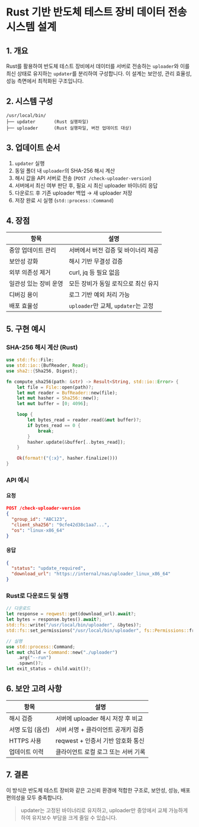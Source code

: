 # Rust 기반 반도체 테스트 장비 데이터 전송 시스템 설계

## 1. 개요

Rust를 활용하여 반도체 테스트 장비에서 데이터를 서버로 전송하는 `uploader`와 이를 최신 상태로 유지하는 `updater`를 분리하여 구성합니다. 이 설계는 보안성, 관리 효율성, 성능 측면에서 최적화된 구조입니다.

## 2. 시스템 구성

```
/usr/local/bin/
├── updater       (Rust 실행파일)
├── uploader      (Rust 실행파일, 버전 업데이트 대상)
```

## 3. 업데이트 순서

1. `updater` 실행
2. 동일 폴더 내 `uploader`의 SHA-256 해시 계산
3. 해시 값을 API 서버로 전송 (`POST /check-uploader-version`)
4. 서버에서 최신 여부 판단 후, 필요 시 최신 uploader 바이너리 응답
5. 다운로드 후 기존 uploader 백업 → 새 uploader 저장
6. 저장 완료 시 실행 (`std::process::Command`)

## 4. 장점

| 항목 | 설명 |
|------|------|
| 중앙 업데이트 관리 | 서버에서 버전 검증 및 바이너리 제공 |
| 보안성 강화 | 해시 기반 무결성 검증 |
| 외부 의존성 제거 | curl, jq 등 필요 없음 |
| 일관성 있는 장비 운영 | 모든 장비가 동일 로직으로 최신 유지 |
| 디버깅 용이 | 로그 기반 예외 처리 가능 |
| 배포 효율성 | `uploader`만 교체, `updater`는 고정 |

## 5. 구현 예시

### SHA-256 해시 계산 (Rust)
```rust
use std::fs::File;
use std::io::{BufReader, Read};
use sha2::{Sha256, Digest};

fn compute_sha256(path: &str) -> Result<String, std::io::Error> {
    let file = File::open(path)?;
    let mut reader = BufReader::new(file);
    let mut hasher = Sha256::new();
    let mut buffer = [0; 4096];

    loop {
        let bytes_read = reader.read(&mut buffer)?;
        if bytes_read == 0 {
            break;
        }
        hasher.update(&buffer[..bytes_read]);
    }

    Ok(format!("{:x}", hasher.finalize()))
}
```

### API 예시

#### 요청
```json
POST /check-uploader-version
{
  "group_id": "ABC123",
  "client_sha256": "9cfe42d38c1aa7...",
  "os": "linux-x86_64"
}
```

#### 응답
```json
{
  "status": "update_required",
  "download_url": "https://internal/nas/uploader_linux_x86_64"
}
```

### Rust로 다운로드 및 실행
```rust
// 다운로드
let response = reqwest::get(download_url).await?;
let bytes = response.bytes().await?;
std::fs::write("/usr/local/bin/uploader", &bytes)?;
std::fs::set_permissions("/usr/local/bin/uploader", fs::Permissions::from_mode(0o755))?;

// 실행
use std::process::Command;
let mut child = Command::new("./uploader")
    .arg("--run")
    .spawn()?;
let exit_status = child.wait()?;
```

## 6. 보안 고려 사항

| 항목 | 설명 |
|------|------|
| 해시 검증 | 서버에 uploader 해시 저장 후 비교 |
| 서명 도입 (옵션) | 서버 서명 + 클라이언트 공개키 검증 |
| HTTPS 사용 | reqwest + 인증서 기반 암호화 통신 |
| 업데이트 이력 | 클라이언트 로컬 로그 또는 서버 기록 |

## 7. 결론

이 방식은 반도체 테스트 장비와 같은 고신뢰 환경에 적합한 구조로, 보안성, 성능, 배포 편의성을 모두 충족합니다.

> updater는 고정된 바이너리로 유지하고, uploader만 중앙에서 교체 가능하게 하여 유지보수 부담을 크게 줄일 수 있습니다.

